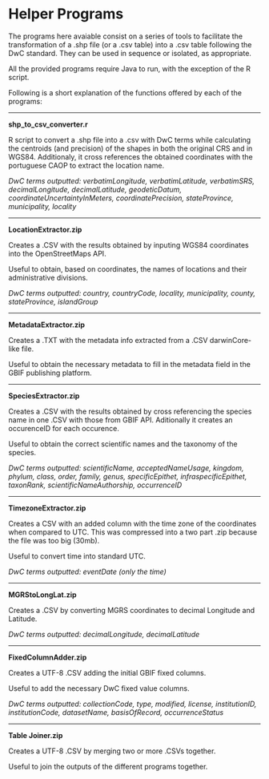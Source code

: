 # Helper Programs

The programs here avaiable consist on a series of tools to facilitate the transformation of a .shp file (or a .csv table) into a .csv table following the DwC standard.
They can be used in sequence or isolated, as appropriate.

All the provided programs require Java to run, with the exception of the R script.

Following is a short explanation of the functions offered by each of the programs:

****
**shp_to_csv_converter.r**

R script to convert a .shp file into a .csv with DwC terms while calculating the centroids (and precision) of the shapes in both the original CRS and in WGS84.
Additionaly, it cross references the obtained coordinates with the portuguese CAOP to extract the location name.

_DwC terms outputted:
verbatimLongitude, verbatimLatitude, verbatimSRS, decimalLongitude, decimalLatitude, geodeticDatum, coordinateUncertaintyInMeters, coordinatePrecision, stateProvince, municipality, locality_

****
**LocationExtractor.zip**

Creates a .CSV with the results obtained by inputing WGS84 coordinates into the OpenStreetMaps API.

Useful to obtain, based on coordinates, the names of locations and their administrative divisions.

_DwC terms outputted:
country, countryCode, locality, municipality, county, stateProvince, islandGroup_

****
**MetadataExtractor.zip**

Creates a .TXT with the metadata info extracted from a .CSV darwinCore-like file.

Useful to obtain the necessary metadata to fill in the metadata field in the GBIF publishing platform.

****
**SpeciesExtractor.zip**

Creates a .CSV with the results obtained by cross referencing the species name in one .CSV with those from GBIF API.
Aditionally it creates an occurenceID for each occurence.

Useful to obtain the correct scientific names and the taxonomy of the species.

_DwC terms outputted:
scientificName, acceptedNameUsage, kingdom, phylum, class, order, family, genus, specificEpithet, infraspecificEpithet, taxonRank, scientificNameAuthorship, occurrenceID_

****
**TimezoneExtractor.zip**

Creates a CSV with an added column with the time zone of the coordinates when compared to UTC.
This was compressed into a two part .zip because the file was too big (30mb).

Useful to convert time into standard UTC.

_DwC terms outputted:
eventDate (only the time)_

****
**MGRStoLongLat.zip**

Creates a .CSV by converting MGRS coordinates to decimal Longitude and Latitude.

_DwC terms outputted:
decimalLongitude, decimalLatitude_

****
**FixedColumnAdder.zip**

Creates a UTF-8 .CSV adding the initial GBIF fixed columns. 

Useful to add the necessary DwC fixed value columns.

_DwC terms outputted:
collectionCode, type, modified, license, institutionID, institutionCode, datasetName, basisOfRecord, occurrenceStatus_

****
**Table Joiner.zip**

Creates a UTF-8 .CSV by merging two or more .CSVs together. 

Useful to join the outputs of the different programs together.

